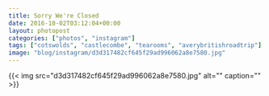 ```yaml
---
title: Sorry We're Closed
date: 2016-10-02T03:12:04+00:00
layout: photopost
categories: ["photos", "instagram"]
tags: ["cotswolds", "castlecombe", "tearooms", "averybritishroadtrip"]
image: "blog/instagram/d3d317482cf645f29ad996062a8e7580.jpg"
---
```


{{< img src="d3d317482cf645f29ad996062a8e7580.jpg" alt="" caption="" >}}



